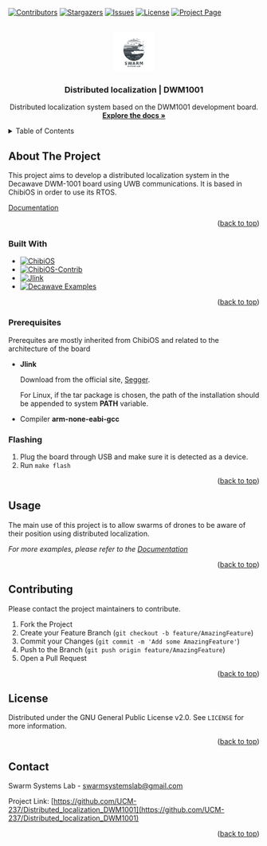 <a name="readme-top"></a>
<!--
*** Template from https://github.com/othneildrew/Best-README-Template
***
*** LICENSE FROM https://github.com/othneildrew/Best-README-Template:
***
*** MIT License
***
*** Copyright (c) 2021 Othneil Drew
***
*** Permission is hereby granted, free of charge, to any person obtaining a copy
*** of this software and associated documentation files (the "Software"), to deal
*** in the Software without restriction, including without limitation the rights
*** to use, copy, modify, merge, publish, distribute, sublicense, and/or sell
*** copies of the Software, and to permit persons to whom the Software is
*** furnished to do so, subject to the following conditions:
***
*** The above copyright notice and this permission notice shall be included in all
*** copies or substantial portions of the Software.
-->



<!-- PROJECT SHIELDS -->
<!--
*** I'm using markdown "reference style" links for readability.
*** Reference links are enclosed in brackets [ ] instead of parentheses ( ).
*** See the bottom of this document for the declaration of the reference variables
*** for contributors-url, forks-url, etc. This is an optional, concise syntax you may use.
*** https://www.markdownguide.org/basic-syntax/#reference-style-links
-->
[![Contributors][contributors-shield]][contributors-url]
[![Stargazers][stars-shield]][stars-url]
[![Issues][issues-shield]][issues-url]
[![License][license-shield]][license-url]
[![Project Page][project-shield]][project-url]



<!-- PROJECT LOGO -->
<br />
<div align="center">
  <a href="https://github.com/UCM-237/Distributed_localization_DWM1001">
    <img src="docs/assets/logo_ssl2.png" alt="Logo" width="80" height="80">
  </a>

<h3 align="center">Distributed localization | DWM1001</h3>

  <p align="center">
    Distributed localization system based on the DWM1001 development board.
    <br />
    <a href="https://github.com/UCM-237/Distributed_localization_DWM1001"><strong>Explore the docs »</strong></a>
    <br />
  </p>
</div>



<!-- TABLE OF CONTENTS -->
<details>
  <summary>Table of Contents</summary>
  <ol>
    <li>
      <a href="#about-the-project">About The Project</a>
      <ul>
        <li><a href="#built-with">Built With</a></li>
      </ul>
    </li>
    <li><a href="#prerequisites">Prerequisites</a></li>
    <li><a href="#installation">Installation</a></li>
    <li><a href="#usage">Usage</a></li>
    <li><a href="#contributing">Contributing</a></li>
    <li><a href="#license">License</a></li>
    <li><a href="#contact">Contact</a></li>
  </ol>
</details>



<!-- ABOUT THE PROJECT -->
## About The Project

This project aims to develop a distributed localization system in the Decawave DWM-1001 board using UWB communications. It is based in ChibiOS in order to use its RTOS.

[Documentation](https://github.com/UCM-237/Distributed_localization_DWM1001)

<p align="right">(<a href="#readme-top">back to top</a>)</p>



### Built With

* [![ChibiOS][ChibiOS]][ChibiOS-url]
* [![ChibiOS-Contrib][Contrib]][ChibiOS-url]
* [![Jlink][Jlink]][Jlink-url]
* [![Decawave Examples][Decawave]][Decawave-url]


<p align="right">(<a href="#readme-top">back to top</a>)</p>



<!-- GETTING STARTED -->
### Prerequisites

Prerequites are mostly inherited from ChibiOS and related to the architecture of the board
* **Jlink**
  
  Download from the official site, [Segger](https://www.segger.com/downloads/jlink/).
  
  For Linux, if the tar package is chosen, the path of the installation should be appended to system **PATH** variable.

* Compiler **arm-none-eabi-gcc**

### Flashing

1. Plug the board through USB and make sure it is detected as a device.
2. Run ```make flash```

<p align="right">(<a href="#readme-top">back to top</a>)</p>



<!-- USAGE EXAMPLES -->
## Usage

The main use of this project is to allow swarms of drones to be aware of their position using distributed localization.

_For more examples, please refer to the [Documentation](https://github.com/UCM-237/Distributed_localization_DWM1001)_

<p align="right">(<a href="#readme-top">back to top</a>)</p>


<!-- CONTRIBUTING -->
## Contributing

Please contact the project maintainers to contribute.

1. Fork the Project
2. Create your Feature Branch (`git checkout -b feature/AmazingFeature`)
3. Commit your Changes (`git commit -m 'Add some AmazingFeature'`)
4. Push to the Branch (`git push origin feature/AmazingFeature`)
5. Open a Pull Request

<p align="right">(<a href="#readme-top">back to top</a>)</p>



<!-- LICENSE -->
## License

Distributed under the GNU General Public License v2.0. See `LICENSE` for more information.

<p align="right">(<a href="#readme-top">back to top</a>)</p>



<!-- CONTACT -->
## Contact

Swarm Systems Lab - swarmsystemslab@gmail.com

Project Link: [https://github.com/UCM-237/Distributed_localization_DWM1001](https://github.com/UCM-237/Distributed_localization_DWM1001)

<p align="right">(<a href="#readme-top">back to top</a>)</p>



<!-- MARKDOWN LINKS & IMAGES -->
<!-- https://www.markdownguide.org/basic-syntax/#reference-style-links -->
[contributors-shield]: https://img.shields.io/github/contributors/UCM-237/Distributed_localization_DWM1001.svg?style=for-the-badge
[contributors-url]: https://github.com/UCM-237/Distributed_localization_DWM1001/graphs/contributors
[stars-shield]: https://img.shields.io/github/stars/UCM-237/Distributed_localization_DWM1001.svg?style=for-the-badge
[stars-url]: https://github.com/UCM-237/Distributed_localization_DWM1001/stargazers
[issues-shield]: https://img.shields.io/github/issues/UCM-237/Distributed_localization_DWM1001.svg?style=for-the-badge
[issues-url]: https://github.com/UCM-237/Distributed_localization_DWM1001/issues
[license-shield]: https://img.shields.io/github/license/UCM-237/Distributed_localization_DWM1001.svg?style=for-the-badge
[license-url]: https://github.com/UCM-237/Distributed_localization_DWM1001/blob/master/LICENSE.txt
[project-shield]: https://img.shields.io/badge/Swarm_System_Labs-blue
[project-url]: https://sites.google.com/view/hgdemarina
[ChibiOS]: https://img.shields.io/badge/ChibiOS-blue
[ChibiOS-url]: https://github.com/ChibiOS/ChibiOS/tree/stable_21.11.x
[Contrib]: https://img.shields.io/badge/ChibiOS_Contrib-blue
[Contrib-url]: https://github.com/UCM-237/ChibiOS-Contrib/tree/chibios-21.11.x
[Jlink]: https://img.shields.io/badge/Jlink-blue
[Jlink-url]: https://www.segger.com/downloads/jlink/
[Decawave]: https://img.shields.io/badge/DWM1001_Examples-blue
[Decawave-url]: https://github.com/Decawave/dwm1001-examples
